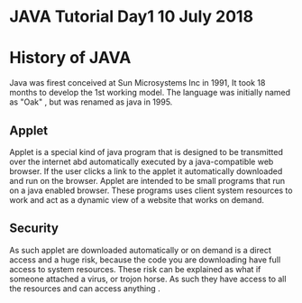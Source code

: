 # JAVA Tutorial Day1 10 July 2018

# History of JAVA

Java was firest conceived at Sun Microsystems Inc in 1991, It took 18 months to develop the 1st working model. The language was initially named as "Oak" , but was renamed as java in 1995.

## Applet
Applet is a special kind of java program that is designed to be transmitted over the internet abd automatically executed by a java-compatible web browser. If the user clicks a link to the applet it automatically downloaded and run on the browser.
Applet are intended to be small programs that run on a java enabled browser. These programs uses client system resources to work and act as a dynamic view of a website that works on demand.

## Security
As such applet are downloaded automatically or on demand is a direct access and a huge risk, because the code you are downloading have full access to system resources. These risk can be explained as what if someone attached a virus, or trojon horse. As such they have access to all the resources and can access anything .


